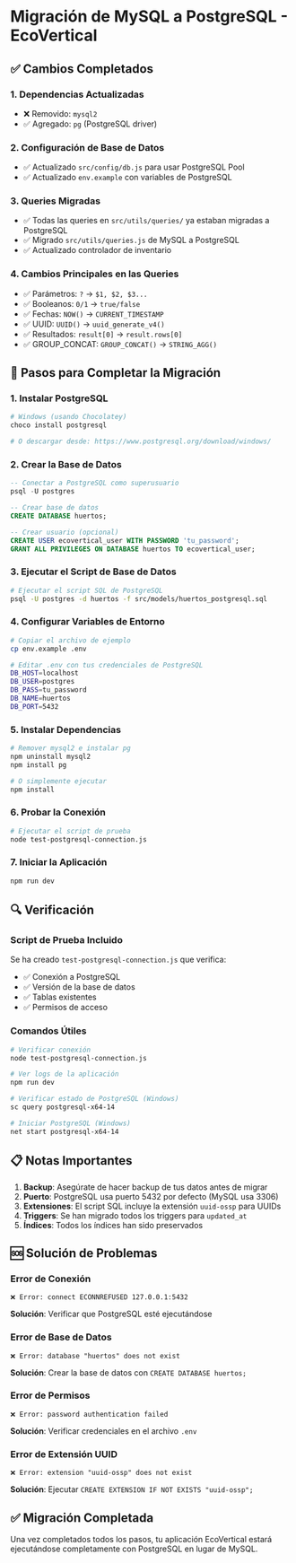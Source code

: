 # Migración de MySQL a PostgreSQL - EcoVertical

## ✅ Cambios Completados

### 1. Dependencias Actualizadas
- ❌ Removido: `mysql2`
- ✅ Agregado: `pg` (PostgreSQL driver)

### 2. Configuración de Base de Datos
- ✅ Actualizado `src/config/db.js` para usar PostgreSQL Pool
- ✅ Actualizado `env.example` con variables de PostgreSQL

### 3. Queries Migradas
- ✅ Todas las queries en `src/utils/queries/` ya estaban migradas a PostgreSQL
- ✅ Migrado `src/utils/queries.js` de MySQL a PostgreSQL
- ✅ Actualizado controlador de inventario

### 4. Cambios Principales en las Queries
- ✅ Parámetros: `?` → `$1, $2, $3...`
- ✅ Booleanos: `0/1` → `true/false`
- ✅ Fechas: `NOW()` → `CURRENT_TIMESTAMP`
- ✅ UUID: `UUID()` → `uuid_generate_v4()`
- ✅ Resultados: `result[0]` → `result.rows[0]`
- ✅ GROUP_CONCAT: `GROUP_CONCAT()` → `STRING_AGG()`

## 🚀 Pasos para Completar la Migración

### 1. Instalar PostgreSQL
```bash
# Windows (usando Chocolatey)
choco install postgresql

# O descargar desde: https://www.postgresql.org/download/windows/
```

### 2. Crear la Base de Datos
```sql
-- Conectar a PostgreSQL como superusuario
psql -U postgres

-- Crear base de datos
CREATE DATABASE huertos;

-- Crear usuario (opcional)
CREATE USER ecovertical_user WITH PASSWORD 'tu_password';
GRANT ALL PRIVILEGES ON DATABASE huertos TO ecovertical_user;
```

### 3. Ejecutar el Script de Base de Datos
```bash
# Ejecutar el script SQL de PostgreSQL
psql -U postgres -d huertos -f src/models/huertos_postgresql.sql
```

### 4. Configurar Variables de Entorno
```bash
# Copiar el archivo de ejemplo
cp env.example .env

# Editar .env con tus credenciales de PostgreSQL
DB_HOST=localhost
DB_USER=postgres
DB_PASS=tu_password
DB_NAME=huertos
DB_PORT=5432
```

### 5. Instalar Dependencias
```bash
# Remover mysql2 e instalar pg
npm uninstall mysql2
npm install pg

# O simplemente ejecutar
npm install
```

### 6. Probar la Conexión
```bash
# Ejecutar el script de prueba
node test-postgresql-connection.js
```

### 7. Iniciar la Aplicación
```bash
npm run dev
```

## 🔍 Verificación

### Script de Prueba Incluido
Se ha creado `test-postgresql-connection.js` que verifica:
- ✅ Conexión a PostgreSQL
- ✅ Versión de la base de datos
- ✅ Tablas existentes
- ✅ Permisos de acceso

### Comandos Útiles
```bash
# Verificar conexión
node test-postgresql-connection.js

# Ver logs de la aplicación
npm run dev

# Verificar estado de PostgreSQL (Windows)
sc query postgresql-x64-14

# Iniciar PostgreSQL (Windows)
net start postgresql-x64-14
```

## 📋 Notas Importantes

1. **Backup**: Asegúrate de hacer backup de tus datos antes de migrar
2. **Puerto**: PostgreSQL usa puerto 5432 por defecto (MySQL usa 3306)
3. **Extensiones**: El script SQL incluye la extensión `uuid-ossp` para UUIDs
4. **Triggers**: Se han migrado todos los triggers para `updated_at`
5. **Índices**: Todos los índices han sido preservados

## 🆘 Solución de Problemas

### Error de Conexión
```
❌ Error: connect ECONNREFUSED 127.0.0.1:5432
```
**Solución**: Verificar que PostgreSQL esté ejecutándose

### Error de Base de Datos
```
❌ Error: database "huertos" does not exist
```
**Solución**: Crear la base de datos con `CREATE DATABASE huertos;`

### Error de Permisos
```
❌ Error: password authentication failed
```
**Solución**: Verificar credenciales en el archivo `.env`

### Error de Extensión UUID
```
❌ Error: extension "uuid-ossp" does not exist
```
**Solución**: Ejecutar `CREATE EXTENSION IF NOT EXISTS "uuid-ossp";`

## ✅ Migración Completada

Una vez completados todos los pasos, tu aplicación EcoVertical estará ejecutándose completamente con PostgreSQL en lugar de MySQL.

